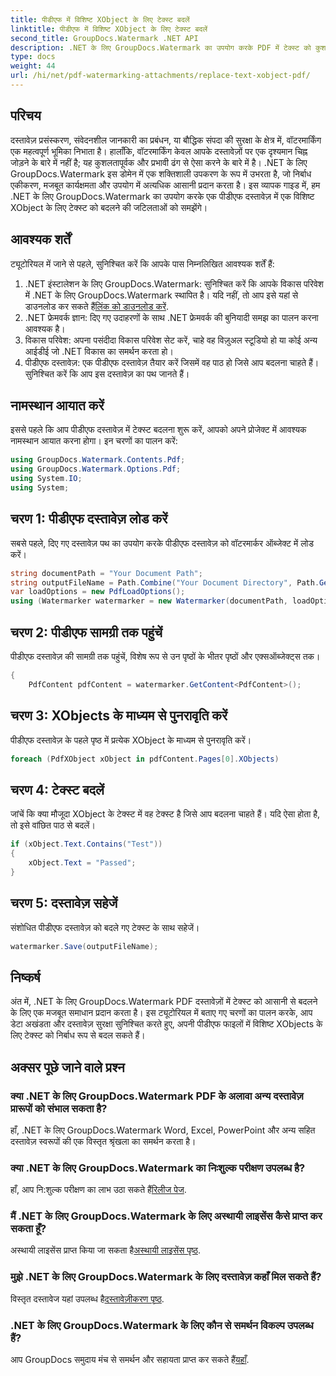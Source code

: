```yaml
---
title: पीडीएफ में विशिष्ट XObject के लिए टेक्स्ट बदलें
linktitle: पीडीएफ में विशिष्ट XObject के लिए टेक्स्ट बदलें
second_title: GroupDocs.Watermark .NET API
description: .NET के लिए GroupDocs.Watermark का उपयोग करके PDF में टेक्स्ट को कुशलतापूर्वक बदलें। वॉटरमार्किंग को अपने .NET अनुप्रयोगों में निर्बाध रूप से एकीकृत करें।
type: docs
weight: 44
url: /hi/net/pdf-watermarking-attachments/replace-text-xobject-pdf/
---
```

## परिचय
दस्तावेज़ प्रसंस्करण, संवेदनशील जानकारी का प्रबंधन, या बौद्धिक संपदा की सुरक्षा के क्षेत्र में, वॉटरमार्किंग एक महत्वपूर्ण भूमिका निभाता है। हालाँकि, वॉटरमार्किंग केवल आपके दस्तावेज़ों पर एक दृश्यमान चिह्न जोड़ने के बारे में नहीं है; यह कुशलतापूर्वक और प्रभावी ढंग से ऐसा करने के बारे में है। .NET के लिए GroupDocs.Watermark इस डोमेन में एक शक्तिशाली उपकरण के रूप में उभरता है, जो निर्बाध एकीकरण, मजबूत कार्यक्षमता और उपयोग में अत्यधिक आसानी प्रदान करता है। इस व्यापक गाइड में, हम .NET के लिए GroupDocs.Watermark का उपयोग करके एक पीडीएफ दस्तावेज़ में एक विशिष्ट XObject के लिए टेक्स्ट को बदलने की जटिलताओं को समझेंगे।
## आवश्यक शर्तें
ट्यूटोरियल में जाने से पहले, सुनिश्चित करें कि आपके पास निम्नलिखित आवश्यक शर्तें हैं:
1.  .NET इंस्टालेशन के लिए GroupDocs.Watermark: सुनिश्चित करें कि आपके विकास परिवेश में .NET के लिए GroupDocs.Watermark स्थापित है। यदि नहीं, तो आप इसे यहां से डाउनलोड कर सकते हैं[लिंक को डाउनलोड करें](https://releases.groupdocs.com/Watermark/net/).
2. .NET फ्रेमवर्क ज्ञान: दिए गए उदाहरणों के साथ .NET फ्रेमवर्क की बुनियादी समझ का पालन करना आवश्यक है।
3. विकास परिवेश: अपना पसंदीदा विकास परिवेश सेट करें, चाहे वह विज़ुअल स्टूडियो हो या कोई अन्य आईडीई जो .NET विकास का समर्थन करता हो।
4. पीडीएफ दस्तावेज़: एक पीडीएफ दस्तावेज़ तैयार करें जिसमें वह पाठ हो जिसे आप बदलना चाहते हैं। सुनिश्चित करें कि आप इस दस्तावेज़ का पथ जानते हैं।

## नामस्थान आयात करें
इससे पहले कि आप पीडीएफ दस्तावेज़ में टेक्स्ट बदलना शुरू करें, आपको अपने प्रोजेक्ट में आवश्यक नामस्थान आयात करना होगा। इन चरणों का पालन करें:

```csharp
using GroupDocs.Watermark.Contents.Pdf;
using GroupDocs.Watermark.Options.Pdf;
using System.IO;
using System;
```
## चरण 1: पीडीएफ दस्तावेज़ लोड करें
सबसे पहले, दिए गए दस्तावेज़ पथ का उपयोग करके पीडीएफ दस्तावेज़ को वॉटरमार्कर ऑब्जेक्ट में लोड करें।
```csharp
string documentPath = "Your Document Path";
string outputFileName = Path.Combine("Your Document Directory", Path.GetFileName(documentPath));
var loadOptions = new PdfLoadOptions();
using (Watermarker watermarker = new Watermarker(documentPath, loadOptions))
```
## चरण 2: पीडीएफ सामग्री तक पहुंचें
पीडीएफ दस्तावेज़ की सामग्री तक पहुंचें, विशेष रूप से उन पृष्ठों के भीतर पृष्ठों और एक्सऑब्जेक्ट्स तक।
```csharp
{
    PdfContent pdfContent = watermarker.GetContent<PdfContent>();
```
## चरण 3: XObjects के माध्यम से पुनरावृति करें
पीडीएफ दस्तावेज़ के पहले पृष्ठ में प्रत्येक XObject के माध्यम से पुनरावृति करें।
```csharp
foreach (PdfXObject xObject in pdfContent.Pages[0].XObjects)
```
## चरण 4: टेक्स्ट बदलें
जांचें कि क्या मौजूदा XObject के टेक्स्ट में वह टेक्स्ट है जिसे आप बदलना चाहते हैं। यदि ऐसा होता है, तो इसे वांछित पाठ से बदलें।
```csharp
if (xObject.Text.Contains("Test"))
{
    xObject.Text = "Passed";
}
```
## चरण 5: दस्तावेज़ सहेजें
संशोधित पीडीएफ दस्तावेज़ को बदले गए टेक्स्ट के साथ सहेजें।
```csharp
watermarker.Save(outputFileName);
```

## निष्कर्ष
अंत में, .NET के लिए GroupDocs.Watermark PDF दस्तावेज़ों में टेक्स्ट को आसानी से बदलने के लिए एक मजबूत समाधान प्रदान करता है। इस ट्यूटोरियल में बताए गए चरणों का पालन करके, आप डेटा अखंडता और दस्तावेज़ सुरक्षा सुनिश्चित करते हुए, अपनी पीडीएफ फाइलों में विशिष्ट XObjects के लिए टेक्स्ट को निर्बाध रूप से बदल सकते हैं।
## अक्सर पूछे जाने वाले प्रश्न
### क्या .NET के लिए GroupDocs.Watermark PDF के अलावा अन्य दस्तावेज़ प्रारूपों को संभाल सकता है?
हाँ, .NET के लिए GroupDocs.Watermark Word, Excel, PowerPoint और अन्य सहित दस्तावेज़ स्वरूपों की एक विस्तृत श्रृंखला का समर्थन करता है।
### क्या .NET के लिए GroupDocs.Watermark का निःशुल्क परीक्षण उपलब्ध है?
 हाँ, आप नि:शुल्क परीक्षण का लाभ उठा सकते हैं[रिलीज पेज](https://releases.groupdocs.com/).
### मैं .NET के लिए GroupDocs.Watermark के लिए अस्थायी लाइसेंस कैसे प्राप्त कर सकता हूँ?
 अस्थायी लाइसेंस प्राप्त किया जा सकता है[अस्थायी लाइसेंस पृष्ठ](https://purchase.groupdocs.com/temporary-license/).
### मुझे .NET के लिए GroupDocs.Watermark के लिए दस्तावेज़ कहाँ मिल सकते हैं?
 विस्तृत दस्तावेज यहां उपलब्ध है[दस्तावेज़ीकरण पृष्ठ](https://reference.groupdocs.com/Watermark/net/).
### .NET के लिए GroupDocs.Watermark के लिए कौन से समर्थन विकल्प उपलब्ध हैं?
 आप GroupDocs समुदाय मंच से समर्थन और सहायता प्राप्त कर सकते हैं[यहाँ](https://forum.groupdocs.com/c/watermark/19).
